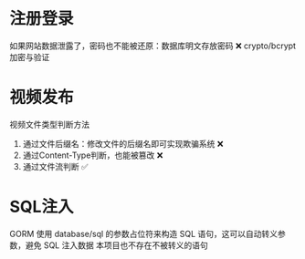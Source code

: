 # 注册登录
如果网站数据泄露了，密码也不能被还原：数据库明文存放密码 ❌
crypto/bcrypt 加密与验证 
# 视频发布
视频文件类型判断方法

1. 通过文件后缀名：修改文件的后缀名即可实现欺骗系统 ❌
2. 通过Content-Type判断，也能被篡改 ❌
3. 通过文件流判断  ✅
# SQL注入
GORM 使用 database/sql 的参数占位符来构造 SQL 语句，这可以自动转义参数，避免 SQL 注入数据
本项目也不存在不被转义的语句